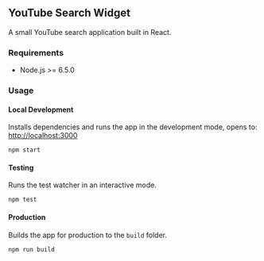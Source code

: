 ## YouTube Search Widget

A small YouTube search application built in React.

### Requirements

- Node.js >= 6.5.0

### Usage

#### Local Development

Installs dependencies and runs the app in the development mode, opens to: [http://localhost:3000](http://localhost:3000)

```
npm start
```

#### Testing

Runs the test watcher in an interactive mode.

```
npm test
```

#### Production

Builds the app for production to the `build` folder.

```
npm run build
```
